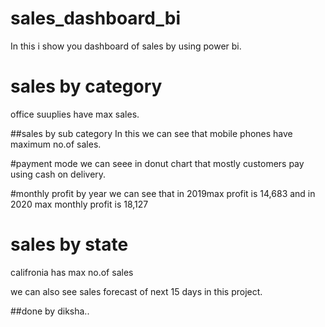 # sales_dashboard_bi
In this i show you dashboard of sales by using power bi.


# sales by category
office suuplies have max sales.

##sales by sub category
In this we can see that mobile phones have maximum no.of sales.

#payment mode
we can seee in donut chart that mostly customers pay using cash on delivery.

#monthly profit by year
we can see that in 2019max profit is 14,683 and in 2020 max monthly profit is 18,127

# sales by state
califronia has max no.of sales

we can also see sales forecast of next 15 days in this project.

##done by
diksha..

